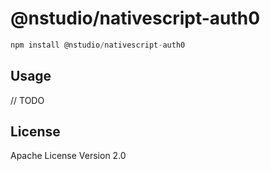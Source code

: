 # @nstudio/nativescript-auth0

```javascript
npm install @nstudio/nativescript-auth0
```

## Usage

// TODO

## License

Apache License Version 2.0
